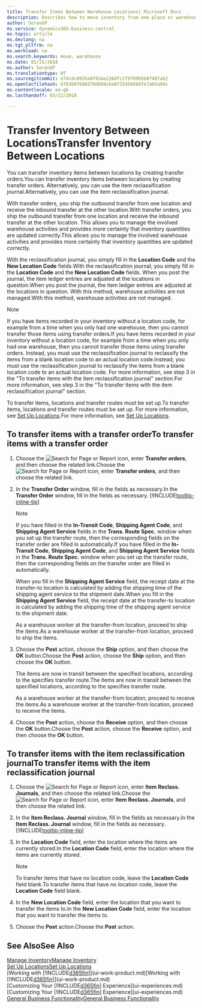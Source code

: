 ```yaml
---
title: Transfer Items Between Warehouse Locations| Microsoft Docs
description: Describes how to move inventory from one place or warehouse to another, either with the reclassification journal or with transfer orders.
author: SorenGP
ms.service: dynamics365-business-central
ms.topic: article
ms.devlang: na
ms.tgt_pltfrm: na
ms.workload: na
ms.search.keywords: move, warehouse
ms.date: 01/25/2018
ms.author: SorenGP
ms.translationtype: HT
ms.sourcegitcommit: e7dcdc0935a8793ae226dfc2f9709b5b8f487a62
ms.openlocfilehash: 6f83607606d79d894cbe8f154566b9fe7a65a94c
ms.contentlocale: en-gb
ms.lasthandoff: 03/22/2018

---
```

# <a name="transfer-inventory-between-locations"></a><span data-ttu-id="364dd-103">Transfer Inventory Between Locations</span><span class="sxs-lookup"><span data-stu-id="364dd-103">Transfer Inventory Between Locations</span></span>
<span data-ttu-id="364dd-104">You can transfer inventory items between locations by creating transfer orders.</span><span class="sxs-lookup"><span data-stu-id="364dd-104">You can transfer inventory items between locations by creating transfer orders.</span></span> <span data-ttu-id="364dd-105">Alternatively, you can use the item reclassification journal.</span><span class="sxs-lookup"><span data-stu-id="364dd-105">Alternatively, you can use the item reclassification journal.</span></span>

<span data-ttu-id="364dd-106">With transfer orders, you ship the outbound transfer from one location and receive the inbound transfer at the other location.</span><span class="sxs-lookup"><span data-stu-id="364dd-106">With transfer orders, you ship the outbound transfer from one location and receive the inbound transfer at the other location.</span></span> <span data-ttu-id="364dd-107">This allows you to manage the involved warehouse activities and provides more certainty that inventory quantities are updated correctly.</span><span class="sxs-lookup"><span data-stu-id="364dd-107">This allows you to manage the involved warehouse activities and provides more certainty that inventory quantities are updated correctly.</span></span>

<span data-ttu-id="364dd-108">With the reclassification journal, you simply fill in the **Location Code** and the **New Location Code** fields.</span><span class="sxs-lookup"><span data-stu-id="364dd-108">With the reclassification journal, you simply fill in the **Location Code** and the **New Location Code** fields.</span></span> <span data-ttu-id="364dd-109">When you post the journal, the item ledger entries are adjusted at the locations in question.</span><span class="sxs-lookup"><span data-stu-id="364dd-109">When you post the journal, the item ledger entries are adjusted at the locations in question.</span></span> <span data-ttu-id="364dd-110">With this method, warehouse activities are not managed.</span><span class="sxs-lookup"><span data-stu-id="364dd-110">With this method, warehouse activities are not managed.</span></span>

> [!NOTE]  
>   <span data-ttu-id="364dd-111">If you have items recorded in your inventory without a location code, for example from a time when you only had one warehouse, then you cannot transfer those items using transfer orders.</span><span class="sxs-lookup"><span data-stu-id="364dd-111">If you have items recorded in your inventory without a location code, for example from a time when you only had one warehouse, then you cannot transfer those items using transfer orders.</span></span> <span data-ttu-id="364dd-112">Instead, you must use the reclassification journal to reclassify the items from a blank location code to an actual location code.</span><span class="sxs-lookup"><span data-stu-id="364dd-112">Instead, you must use the reclassification journal to reclassify the items from a blank location code to an actual location code.</span></span>  <span data-ttu-id="364dd-113">For more information, see step 3 in the "To transfer items with the item reclassification journal" section.</span><span class="sxs-lookup"><span data-stu-id="364dd-113">For more information, see step 3 in the "To transfer items with the item reclassification journal" section.</span></span>

<span data-ttu-id="364dd-114">To transfer items, locations and transfer routes must be set up.</span><span class="sxs-lookup"><span data-stu-id="364dd-114">To transfer items, locations and transfer routes must be set up.</span></span> <span data-ttu-id="364dd-115">For more information, see [Set Up Locations](inventory-how-setup-locations.md).</span><span class="sxs-lookup"><span data-stu-id="364dd-115">For more information, see [Set Up Locations](inventory-how-setup-locations.md).</span></span>

## <a name="to-transfer-items-with-a-transfer-order"></a><span data-ttu-id="364dd-116">To transfer items with a transfer order</span><span class="sxs-lookup"><span data-stu-id="364dd-116">To transfer items with a transfer order</span></span>
1. <span data-ttu-id="364dd-117">Choose the ![Search for Page or Report](media/ui-search/search_small.png "Search for Page or Report icon") icon, enter **Transfer orders**, and then choose the related link.</span><span class="sxs-lookup"><span data-stu-id="364dd-117">Choose the ![Search for Page or Report](media/ui-search/search_small.png "Search for Page or Report icon") icon, enter **Transfer orders**, and then choose the related link.</span></span>
2. <span data-ttu-id="364dd-118">In the **Transfer Order** window, fill in the fields as necessary.</span><span class="sxs-lookup"><span data-stu-id="364dd-118">In the **Transfer Order** window, fill in the fields as necessary.</span></span> [!INCLUDE[tooltip-inline-tip](includes/tooltip-inline-tip_md.md)]

    > [!NOTE]  
    >   <span data-ttu-id="364dd-119">If you have filled in the **In-Transit Code**, **Shipping Agent Code**, and **Shipping Agent Service** fields in the **Trans. Route Spec.** window when you set up the transfer route, then the corresponding fields on the transfer order are filled in automatically.</span><span class="sxs-lookup"><span data-stu-id="364dd-119">If you have filled in the **In-Transit Code**, **Shipping Agent Code**, and **Shipping Agent Service** fields in the **Trans. Route Spec.** window when you set up the transfer route, then the corresponding fields on the transfer order are filled in automatically.</span></span>

    <span data-ttu-id="364dd-120">When you fill in the **Shipping Agent Service** field, the receipt date at the transfer-to location is calculated by adding the shipping time of the shipping agent service to the shipment date.</span><span class="sxs-lookup"><span data-stu-id="364dd-120">When you fill in the **Shipping Agent Service** field, the receipt date at the transfer-to location is calculated by adding the shipping time of the shipping agent service to the shipment date.</span></span>

    <span data-ttu-id="364dd-121">As a warehouse worker at the transfer-from location, proceed to ship the items.</span><span class="sxs-lookup"><span data-stu-id="364dd-121">As a warehouse worker at the transfer-from location, proceed to ship the items.</span></span>
3. <span data-ttu-id="364dd-122">Choose the **Post** action, choose the **Ship** option, and then choose the **OK** button.</span><span class="sxs-lookup"><span data-stu-id="364dd-122">Choose the **Post** action, choose the **Ship** option, and then choose the **OK** button.</span></span>

    <span data-ttu-id="364dd-123">The items are now in transit between the specified locations, according to the specifies transfer route.</span><span class="sxs-lookup"><span data-stu-id="364dd-123">The items are now in transit between the specified locations, according to the specifies transfer route.</span></span>

    <span data-ttu-id="364dd-124">As a warehouse worker at the transfer-from location, proceed to receive the items.</span><span class="sxs-lookup"><span data-stu-id="364dd-124">As a warehouse worker at the transfer-from location, proceed to receive the items.</span></span>
4. <span data-ttu-id="364dd-125">Choose the **Post** action, choose the **Receive** option, and then choose the **OK** button.</span><span class="sxs-lookup"><span data-stu-id="364dd-125">Choose the **Post** action, choose the **Receive** option, and then choose the **OK** button.</span></span>

## <a name="to-transfer-items-with-the-item-reclassification-journal"></a><span data-ttu-id="364dd-126">To transfer items with the item reclassification journal</span><span class="sxs-lookup"><span data-stu-id="364dd-126">To transfer items with the item reclassification journal</span></span>
1. <span data-ttu-id="364dd-127">Choose the ![Search for Page or Report](media/ui-search/search_small.png "Search for Page or Report icon") icon, enter **Item Reclass. Journals**, and then choose the related link.</span><span class="sxs-lookup"><span data-stu-id="364dd-127">Choose the ![Search for Page or Report](media/ui-search/search_small.png "Search for Page or Report icon") icon, enter **Item Reclass. Journals**, and then choose the related link.</span></span>
2. <span data-ttu-id="364dd-128">In the **Item Reclass. Journal** window, fill in the fields as necessary.</span><span class="sxs-lookup"><span data-stu-id="364dd-128">In the **Item Reclass. Journal** window, fill in the fields as necessary.</span></span> [!INCLUDE[tooltip-inline-tip](includes/tooltip-inline-tip_md.md)]
3. <span data-ttu-id="364dd-129">In the **Location Code** field, enter the location where the items are currently stored.</span><span class="sxs-lookup"><span data-stu-id="364dd-129">In the **Location Code** field, enter the location where the items are currently stored.</span></span>

    > [!NOTE]  
    >   <span data-ttu-id="364dd-130">To transfer items that have no location code, leave the **Location Code** field blank.</span><span class="sxs-lookup"><span data-stu-id="364dd-130">To transfer items that have no location code, leave the **Location Code** field blank.</span></span>
4. <span data-ttu-id="364dd-131">In the **New Location Code** field, enter the location that you want to transfer the items to.</span><span class="sxs-lookup"><span data-stu-id="364dd-131">In the **New Location Code** field, enter the location that you want to transfer the items to.</span></span>
5. <span data-ttu-id="364dd-132">Choose the **Post** action.</span><span class="sxs-lookup"><span data-stu-id="364dd-132">Choose the **Post** action.</span></span>

## <a name="see-also"></a><span data-ttu-id="364dd-133">See Also</span><span class="sxs-lookup"><span data-stu-id="364dd-133">See Also</span></span>
[<span data-ttu-id="364dd-134">Manage Inventory</span><span class="sxs-lookup"><span data-stu-id="364dd-134">Manage Inventory</span></span>](inventory-manage-inventory.md)  
[<span data-ttu-id="364dd-135">Set Up Locations</span><span class="sxs-lookup"><span data-stu-id="364dd-135">Set Up Locations</span></span>](inventory-how-setup-locations.md)  
<span data-ttu-id="364dd-136">[Working with [!INCLUDE[d365fin](includes/d365fin_md.md)]](ui-work-product.md)</span><span class="sxs-lookup"><span data-stu-id="364dd-136">[Working with [!INCLUDE[d365fin](includes/d365fin_md.md)]](ui-work-product.md)</span></span>  
<span data-ttu-id="364dd-137">[Customizing Your [!INCLUDE[d365fin](includes/d365fin_md.md)] Experience](ui-experiences.md)</span><span class="sxs-lookup"><span data-stu-id="364dd-137">[Customizing Your [!INCLUDE[d365fin](includes/d365fin_md.md)] Experience](ui-experiences.md)</span></span>  
[<span data-ttu-id="364dd-138">General Business Functionality</span><span class="sxs-lookup"><span data-stu-id="364dd-138">General Business Functionality</span></span>](ui-across-business-areas.md)

